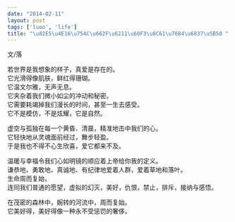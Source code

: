 ```yaml
---
date: "2014-02-11"
layout: post
tags: ['luoo', 'life']
title: "\u82E5\u4E16\u754C\u662F\u6211\u60F3\u8C61\u7684\u6837\u5B50 "
---
```



文/落

若世界是我想象的样子，真爱是存在的。  
它光滑得像肌肤，鲜红得珊瑚。  
它温文尔雅，无声无息。  
它夹杂着我们微小如尘的冲动和秘密。  
它需要耗竭掉我们漫长的时间，甚至一生去感受。  
它不是模仿，不是炫耀，它是自然。  

虚空与孤独在每一个黄昏、清晨，精准地击中我们的心。  
它轻快地从灵魂面前经过，舞步轻盈。  
于是我也不得不心生欣喜，爱它都来不及。  
<!-- more -->

温暖与幸福令我们心如明镜的顺应着上帝给你我的定义。  
谦恭地、勇敢地、真诚地、有纪律地爱着人群，爱着草地和落叶。  
生命周而复始，  
连同我们普通的愿望，虚拟的幻灭，美好，仇恨，禁止，排斥，接纳与感悟。  

在茂密的森林中，婉转的河流中，周而复始。  
它美好得，美好得像一种永不受惩罚的奢侈。  